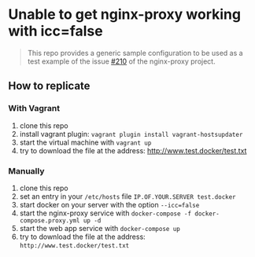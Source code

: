 # Unable to get nginx-proxy working with icc=false

> This repo provides a generic sample configuration to be used as a test example of the issue [#210](https://github.com/jwilder/nginx-proxy/issues/210) of the nginx-proxy project.

## How to replicate

### With Vagrant

1. clone this repo
2. install vagrant plugin: `vagrant plugin install vagrant-hostsupdater`
3. start the virtual machine with `vagrant up `
4. try to download the file at the address: http://www.test.docker/test.txt

### Manually

1. clone this repo
2. set an entry in your `/etc/hosts` file `IP.OF.YOUR.SERVER test.docker`
3. start docker on your server with the option `--icc=false`
4. start the nginx-proxy service with `docker-compose -f docker-compose.proxy.yml up -d`
5. start the web app service with `docker-compose up`
6. try to download the file at the address: `http://www.test.docker/test.txt`


